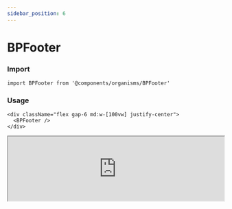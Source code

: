 ```yaml
---
sidebar_position: 6
---
```


#  BPFooter

### Import

```tsx
import BPFooter from '@components/organisms/BPFooter'
```

### Usage 

```tsx
<div className="flex gap-6 md:w-[100vw] justify-center">
  <BPFooter />
</div>
```

<iframe width="100%" heigh="200px" src="https://ui-kit.blue-panda.dev/iframe.html?args=&id=organisms-bpfooter--basic&viewMode=story" />




Check more colors, statuses and styles at: 
<img src={'/img/sb.png'} style={{width: '15px'}} />

https://ui-kit.blue-panda.dev/?path=/story/organisms-bpfooter--basic